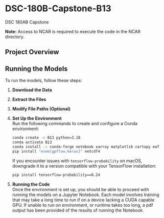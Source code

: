 # DSC-180B-Capstone-B13
DSC 180AB Capstone 

**Note:** Access to NCAR is required to execute the code in the NCAR directory.

## Project Overview


## Running the Models

To run the models, follow these steps:

1. **Download the Data**  

2. **Extract the Files**  

3. **Modify File Paths (Optional)**  
   

4. **Set Up the Environment**  
   Run the following commands to create and configure a Conda environment:

   ```bash
   conda create -n B13 python=3.10
   conda activate B13
   conda install -c conda-forge notebook xarray matplotlib cartopy eofs scikit-learn
   pip install "esem[gpflow,keras]" netcdf4
   ```

    If you encounter issues with `tensorflow-probability` on macOS, downgrade it to a version compatible with your TensorFlow installation:

    ```bash
    pip install tensorflow-probability==0.24
    ```

5. **Running the Code** \
   Once the environment is set up, you should be able to proceed with running the models on a Jupyter Notebook. Each model involves
   training that may take a long time to run if on a device lacking a CUDA capable GPU. If unable to run on environment, or runtime takes
   too long, a pdf output has been provided of the results of running the Notebook. 

